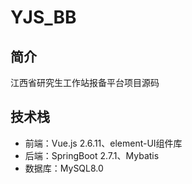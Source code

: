 # YJS_BB
## 简介

江西省研究生工作站报备平台项目源码

## 技术栈

- 前端：Vue.js 2.6.11、element-UI组件库
- 后端：SpringBoot 2.7.1、Mybatis
- 数据库：MySQL8.0


